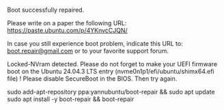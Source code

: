 Boot successfully repaired.

Please write on a paper the following URL:
https://paste.ubuntu.com/p/4YKnvcCJQN/


In case you still experience boot problem, indicate this URL to:
boot.repair@gmail.com or to your favorite support forum.

Locked-NVram detected. Please do not forget to make your UEFI firmware boot on the Ubuntu 24.04.3 LTS entry (nvme0n1p1/efi/ubuntu/shimx64.efi file) !
Please disable SecureBoot in the BIOS. Then try again.


sudo add-apt-repository ppa:yannubuntu/boot-repair && sudo apt update
sudo apt install -y boot-repair && boot-repair
